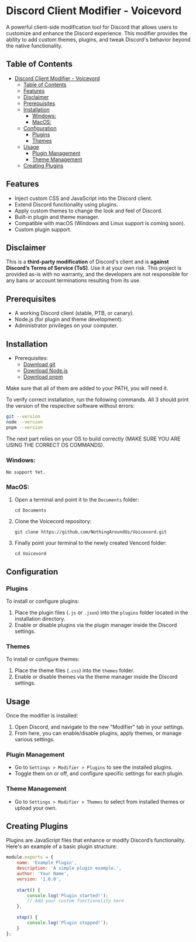 # Discord Client Modifier - Voicevord

A powerful client-side modification tool for Discord that allows users to customize and enhance the Discord experience. This modifier provides the ability to add custom themes, plugins, and tweak Discord's behavior beyond the native functionality.

## Table of Contents
- [Discord Client Modifier - Voicevord](#discord-client-modifier---voicevord)
  - [Table of Contents](#table-of-contents)
  - [Features](#features)
  - [Disclaimer](#disclaimer)
  - [Prerequisites](#prerequisites)
  - [Installation](#installation)
    - [Windows:](#windows)
    - [MacOS:](#macos)
  - [Configuration](#configuration)
    - [Plugins](#plugins)
    - [Themes](#themes)
  - [Usage](#usage)
    - [Plugin Management](#plugin-management)
    - [Theme Management](#theme-management)
  - [Creating Plugins](#creating-plugins)

## Features
- Inject custom CSS and JavaScript into the Discord client.
- Extend Discord functionality using plugins.
- Apply custom themes to change the look and feel of Discord.
- Built-in plugin and theme manager.
- Compatible with macOS (Windows and Linux support is coming soon).
- Custom plugin support.

## Disclaimer

This is a **third-party modification** of Discord's client and is **against Discord’s Terms of Service (ToS)**. Use it at your own risk. This project is provided as-is with no warranty, and the developers are not responsible for any bans or account terminations resulting from its use.

## Prerequisites

- A working Discord client (stable, PTB, or canary).
- Node.js (for plugin and theme development).
- Administrator privileges on your computer.

## Installation
- Prerequisites:
  - [Download git](https://git-scm.com/downloads)
  - [Download Node.js](https://nodejs.org/en/download/package-manager)
  - [Download pnpm](https://pnpm.io/installation)

Make sure that all of them are added to your PATH, you will need it.

To verify correct installation, run the following commands. All 3 should print the version of the respective software without errors:

```bash
git --version
node --version
pnpm --version
```

The next part relies on your OS to build correctly (MAKE SURE YOU ARE USING THE CORRECT OS COMMANDS).

### Windows:
    No support Yet.

### MacOS:

1. Open a terminal and point it to the `Documents` folder:
    ```
    cd Documents
    ```

2. Clone the Voicecord repository:
   ```
   git clone https://github.com/NothingAroundUs/Voicevord.git
   ````

3. Finally point your terminal to the newly created Vencord folder:
   ```
   cd Voicevord
   ```

## Configuration

### Plugins
To install or configure plugins:
1. Place the plugin files (`.js` or `.json`) into the `plugins` folder located in the installation directory.
2. Enable or disable plugins via the plugin manager inside the Discord settings.

### Themes
To install or configure themes:
1. Place the theme files (`.css`) into the `themes` folder.
2. Enable or disable themes via the theme manager inside the Discord settings.

## Usage

Once the modifier is installed:
1. Open Discord, and navigate to the new "Modifier" tab in your settings.
2. From here, you can enable/disable plugins, apply themes, or manage various settings.

### Plugin Management
- Go to `Settings > Modifier > Plugins` to see the installed plugins.
- Toggle them on or off, and configure specific settings for each plugin.

### Theme Management
- Go to `Settings > Modifier > Themes` to select from installed themes or upload your own.

## Creating Plugins

Plugins are JavaScript files that enhance or modify Discord’s functionality. Here's an example of a basic plugin structure:

```javascript
module.exports = {
    name: 'Example Plugin',
    description: 'A simple plugin example.',
    author: 'Your Name',
    version: '1.0.0',
    
    start() {
        console.log('Plugin started!');
        // Add your custom functionality here
    },
    
    stop() {
        console.log('Plugin stopped!');
    }
};
